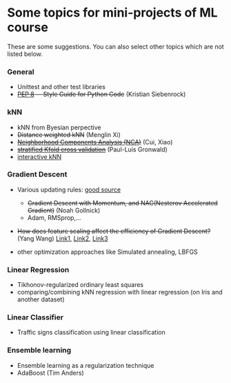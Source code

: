 # Some topics for mini-projects of ML course
These are some suggestions. You can also select other topics which are not listed below. 

### General  
- Unittest and other test libraries  
- ~~[PEP 8](https://www.python.org/dev/peps/pep-0008/) -- Style Guide for Python Code~~  (Kristian Siebenrock)

### kNN  
- kNN from Byesian perpective
- ~~Distance weighted kNN~~ (Menglin Xi)
- ~~[Neighborhood Components Analysis (NCA)](https://scikit-learn.org/stable/modules/neighbors.html#neighborhood-components-analysis)~~ (Cui, Xiao)
- ~~[stratified Kfold cross validation](https://amueller.github.io/COMS4995-s20/slides/aml-03-supervised-learning/#35)~~ (Paul-Luis Gronwald)
- [interactive kNN](http://vision.stanford.edu/teaching/cs231n-demos/knn/)

### Gradient Descent
- Various updating rules: [good source](http://www.cs.utoronto.ca/~ilya/pubs/ilya_sutskever_phd_thesis.pdf) 
  - ~~Gradient Descent with Momentum, and NAG(Nesterov Accelerated Gradient)~~ (Noah Gollnick)
  - Adam, RMSprop,... 
  
- ~~How does feature scaling affect the efficiency of Gradient Descent?~~ (Yang Wang)
[Link1](https://www.quora.com/Why-does-mean-normalization-help-in-gradient-descent),
[Link2](https://iopscience.iop.org/article/10.1088/1742-6596/1213/3/032021/pdf),
[Link3](https://www.coursera.org/learn/machine-learning/lecture/xx3Da/gradient-descent-in-practice-i-feature-scaling)

- other optimization approaches like Simulated annealing, LBFGS

### Linear Regression
- Tikhonov-regularized ordinary least squares
- comparing/combining kNN regression with linear regression (on Iris and another dataset)

### Linear Classifier
- Traffic signs classification using linear classification

### Ensemble learning
- Ensemble learning as a regularization technique
- AdaBoost (Tim Anders)
